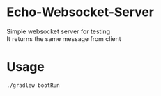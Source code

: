 # Echo-Websocket-Server
Simple websocket server for testing  
It returns the same message from client

# Usage
```
./gradlew bootRun
```
